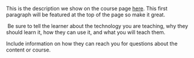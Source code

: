 This is the description we show on the course page [here](https://lab.github.com/IAmGeoGitHub/humadroids). This first paragraph will be featured at the top of the page so make it great.
​

​
Be sure to tell the learner about the technology you are teaching, why they should learn it, how they can use it, and what you will teach them.
​


Include information on how they can reach you for questions about the content or course. 